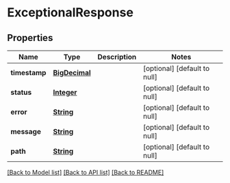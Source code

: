 # ExceptionalResponse
## Properties

Name | Type | Description | Notes
------------ | ------------- | ------------- | -------------
**timestamp** | [**BigDecimal**](number.md) |  | [optional] [default to null]
**status** | [**Integer**](integer.md) |  | [optional] [default to null]
**error** | [**String**](string.md) |  | [optional] [default to null]
**message** | [**String**](string.md) |  | [optional] [default to null]
**path** | [**String**](string.md) |  | [optional] [default to null]

[[Back to Model list]](../README.md#documentation-for-models) [[Back to API list]](../README.md#documentation-for-api-endpoints) [[Back to README]](../README.md)

